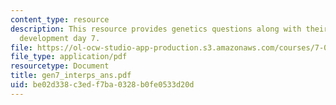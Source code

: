 ```yaml
---
content_type: resource
description: This resource provides genetics questions along with their answers for
  development day 7.
file: https://ol-ocw-studio-app-production.s3.amazonaws.com/courses/7-02-experimental-biology-communication-spring-2005/be02d338c3edf7ba0328b0fe0533d20d_gen7_interps_ans.pdf
file_type: application/pdf
resourcetype: Document
title: gen7_interps_ans.pdf
uid: be02d338-c3ed-f7ba-0328-b0fe0533d20d
---
```

